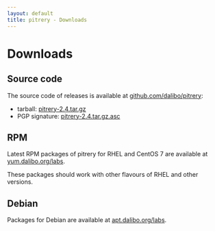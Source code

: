 ```yaml
---
layout: default
title: pitrery - Downloads
---
```


Downloads
=========

Source code
-----------

The source code of releases is available at
[github.com/dalibo/pitrery](https://github.com/dalibo/pitrery/releases):

* tarball:
[pitrery-2.4.tar.gz](https://github.com/dalibo/pitrery/releases/download/v2.4/pitrery-2.4.tar.gz)
* PGP signature: [pitrery-2.4.tar.gz.asc](https://github.com/dalibo/pitrery/releases/download/v2.4/pitrery-2.4.tar.gz.asc)

RPM
---

Latest RPM packages of pitrery for RHEL and CentOS 7 are available at
[yum.dalibo.org/labs](https://yum.dalibo.orgs/labs).

These packages should work with other flavours of RHEL and other versions.

Debian
------

Packages for Debian are available at [apt.dalibo.org/labs](https://apt.dalibo.org/labs).
